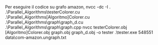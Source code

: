 Per eseguire il codice su grafo amazon,
nvcc -dc -I . .\Parallel_Algorithms\testerColorer.cu .\Parallel_Algorithms\[Algoritmo]Colorer.cu .\Parallel_Algorithms\graph\graph_d.cu .\Parallel_Algorithms\graph\graph.cpp
nvcc testerColorer.obj [Algoritmo]Colorer.obj graph.obj graph_d.obj -o tester
.\tester.exe 548551 data\com-amazon.ungraph.txt
